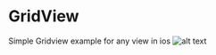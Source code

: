 # GridView
Simple Gridview example for any view in ios
![alt text](http://www.azadariapp.com/githubimages/gridviewexample.png)

